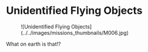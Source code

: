 # Unidentified Flying Objects

<figure markdown>
  ![Unidentified Flying Objects](../../images/missions_thumbnails/M006.jpg)
</figure>

What on earth is that!?
